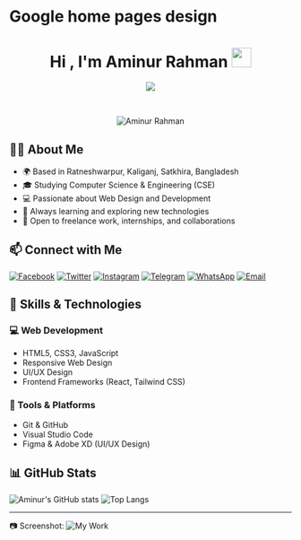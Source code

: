 # Google home pages design
<h1 align="center">Hi , I'm Aminur Rahman <img src="https://media.giphy.com/media/hvRJCLFzcasrR4ia7z/giphy.gif" width="35"></h1>
<p align="center">
  <a href="https://github.com/DenverCoder1/readme-typing-svg"><img src="https://readme-typing-svg.herokuapp.com?lines=Web+Designer;Web+Developer;Front-End+Specialist;Always+learning+new+technologies&center=true&width=500&height=50"></a>
</p>

<br>

<p align="center"> 
	<img src="https://komarev.com/ghpvc/?username=aminurrahman4078&label=Profile%20views&color=0e75b6&style=plastic" alt="Aminur Rahman" />
</p>


## 👨‍💻 About Me
- 🌍 Based in Ratneshwarpur, Kaliganj, Satkhira, Bangladesh
- 🎓 Studying Computer Science & Engineering (CSE)
- 💻 Passionate about Web Design and Development
- 🚀 Always learning and exploring new technologies
- 🎯 Open to freelance work, internships, and collaborations

## 📫 Connect with Me
[![Facebook](https://img.shields.io/badge/Facebook-%231877F2.svg?style=for-the-badge&logo=facebook&logoColor=white)](https://web.facebook.com/aminur.rahman4078)
[![Twitter](https://img.shields.io/badge/Twitter-%231DA1F2.svg?style=for-the-badge&logo=twitter&logoColor=white)](https://x.com/Aminur4078)
[![Instagram](https://img.shields.io/badge/Instagram-%23E4405F.svg?style=for-the-badge&logo=instagram&logoColor=white)](https://www.instagram.com/aminur.rahman_4078/)
[![Telegram](https://img.shields.io/badge/Telegram-%232CA5E0.svg?style=for-the-badge&logo=telegram&logoColor=white)](https://t.me/aminur4078)
[![WhatsApp](https://img.shields.io/badge/WhatsApp-%2325D366.svg?style=for-the-badge&logo=whatsapp&logoColor=white)](https://wa.me/8801327694078)
[![Email](https://img.shields.io/badge/Gmail-D14836?style=for-the-badge&logo=gmail&logoColor=white)](mailto:aminurrahman9793@gmail.com)

## 🚀 Skills & Technologies
### 💻 Web Development
- HTML5, CSS3, JavaScript
- Responsive Web Design
- UI/UX Design
- Frontend Frameworks (React, Tailwind CSS)

### 🔧 Tools & Platforms
- Git & GitHub
- Visual Studio Code
- Figma & Adobe XD (UI/UX Design)

## 📊 GitHub Stats
![Aminur's GitHub stats](https://github-readme-stats.vercel.app/api?username=aminur4078&show_icons=true&theme=radical)
![Top Langs](https://github-readme-stats.vercel.app/api/top-langs/?username=aminur4078&layout=compact&theme=radical)

---
📷 Screenshot: ![My Work](C:/Users/Hp/Desktop/Program/github/Screenshot%202025-03-11%20112652.png)

